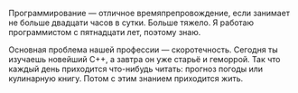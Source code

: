 Программирование&nbsp;&mdash; отличное времяпрепровождение, если занимает не больше двадцати часов в сутки. Больше тяжело.
Я работаю программистом с пятнадцати лет, поэтому знаю.

Основная проблема нашей профессии&nbsp;&mdash; скоротечность. Сегодня ты изучаешь новейший C++, а завтра он уже старьё и геморрой.
Так что каждый день приходится что-нибудь читать: прогноз погоды или кулинарную книгу. Потом с этим знанием приходится жить.

